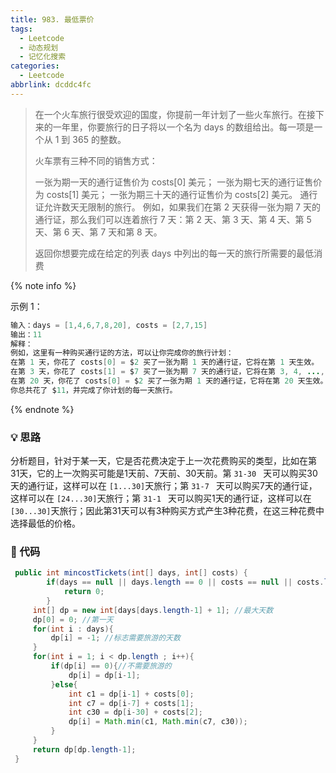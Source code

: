 ```yaml
---
title: 983. 最低票价
tags:
  - Leetcode
  - 动态规划
  - 记忆化搜索
categories:
  - Leetcode
abbrlink: dcddc4fc
---
```


> 在一个火车旅行很受欢迎的国度，你提前一年计划了一些火车旅行。在接下来的一年里，你要旅行的日子将以一个名为 days 的数组给出。每一项是一个从 1 到 365 的整数。
>
> 火车票有三种不同的销售方式：
>
> 一张为期一天的通行证售价为 costs[0] 美元；
> 一张为期七天的通行证售价为 costs[1] 美元；
> 一张为期三十天的通行证售价为 costs[2] 美元。
> 通行证允许数天无限制的旅行。 例如，如果我们在第 2 天获得一张为期 7 天的通行证，那么我们可以连着旅行 7 天：第 2 天、第 3 天、第 4 天、第 5 天、第 6 天、第 7 天和第 8 天。
>
> 返回你想要完成在给定的列表 days 中列出的每一天的旅行所需要的最低消费
>

<!-- more -->

{% note info %}

示例 1：

```java
输入：days = [1,4,6,7,8,20], costs = [2,7,15]
输出：11
解释： 
例如，这里有一种购买通行证的方法，可以让你完成你的旅行计划：
在第 1 天，你花了 costs[0] = $2 买了一张为期 1 天的通行证，它将在第 1 天生效。
在第 3 天，你花了 costs[1] = $7 买了一张为期 7 天的通行证，它将在第 3, 4, ..., 9 天生效。
在第 20 天，你花了 costs[0] = $2 买了一张为期 1 天的通行证，它将在第 20 天生效。
你总共花了 $11，并完成了你计划的每一天旅行。
```

{% endnote %}

### 💡 思路

分析题目，针对于某一天，它是否花费决定于上一次花费购买的类型，比如在第31天，它的上一次购买可能是1天前、7天前、30天前。第 `31-30 ` 天可以购买30天的通行证，这样可以在 ` [1...30] `天旅行；第 `31-7 ` 天可以购买7天的通行证，这样可以在 ` [24...30] `天旅行；第 `31-1 ` 天可以购买1天的通行证，这样可以在 ` [30...30] `天旅行；因此第31天可以有3种购买方式产生3种花费，在这三种花费中选择最低的价格。

### 🧾 代码

```java
 public int mincostTickets(int[] days, int[] costs) {
        if(days == null || days.length == 0 || costs == null || costs.length == 0){
            return 0;
        }
     int[] dp = new int[days[days.length-1] + 1]; //最大天数
     dp[0] = 0; //第一天
     for(int i : days){
         dp[i] = -1; //标志需要旅游的天数
     }
     for(int i = 1; i < dp.length ; i++){
         if(dp[i] == 0){//不需要旅游的
             dp[i] = dp[i-1];
         }else{
             int c1 = dp[i-1] + costs[0];
             int c7 = dp[i-7] + costs[1];
             int c30 = dp[i-30] + costs[2];
             dp[i] = Math.min(c1, Math.min(c7, c30));
         }
     }
     return dp[dp.length-1];
 }
```

